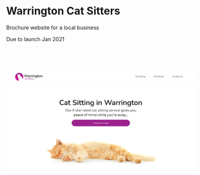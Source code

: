# Warrington Cat Sitters

Brochure website for a local business

Due to launch Jan 2021

<br><br><br>

![](https://raw.githubusercontent.com/janwyl1/warringtoncatsitters/main/screenshot.PNG "Warrington Cat Sitters Screenshot")
